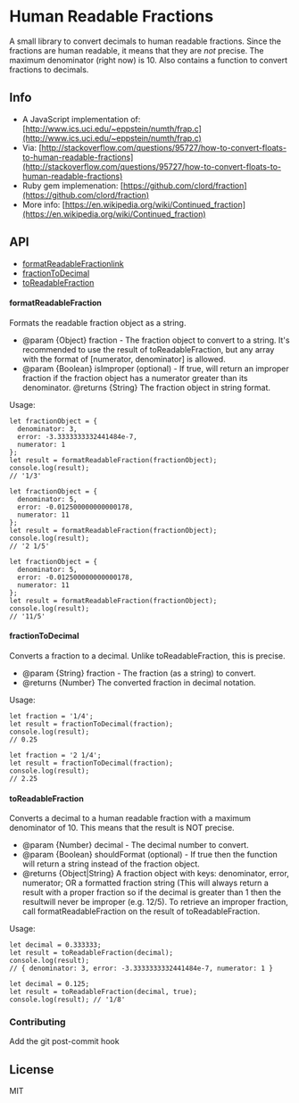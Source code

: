 # Human Readable Fractions
A small library to convert decimals to human readable fractions. Since the fractions are human readable, it means that they are *not* precise. The maximum denominator (right now) is 10. Also contains a function to convert fractions to decimals.

## Info
+ A JavaScript implementation of: [http://www.ics.uci.edu/~eppstein/numth/frap.c](http://www.ics.uci.edu/~eppstein/numth/frap.c)
+ Via: [http://stackoverflow.com/questions/95727/how-to-convert-floats-to-human-readable-fractions](http://stackoverflow.com/questions/95727/how-to-convert-floats-to-human-readable-fractions)
+ Ruby gem implemenation: [https://github.com/clord/fraction](https://github.com/clord/fraction)
+ More info: [https://en.wikipedia.org/wiki/Continued_fraction](https://en.wikipedia.org/wiki/Continued_fraction)

## API
+ [formatReadableFractionlink](#f1)
+ [fractionToDecimal](#f2)
+ [toReadableFraction](#f3)

#### <a name="f1">formatReadableFraction

Formats the readable fraction object as a string.

 * @param {Object} fraction - The fraction object to convert to a string. It's recommended to use the result of toReadableFraction, but any array with the format of [numerator, denominator] is allowed.
 * @param {Boolean} isImproper (optional) - If true, will return an improper fraction if the fraction object has a numerator greater than its denominator.
@returns {String} The fraction object in string format.

Usage:

```
let fractionObject = {
  denominator: 3,
  error: -3.3333333332441484e-7,
  numerator: 1
};
let result = formatReadableFraction(fractionObject);
console.log(result);
// '1/3'
```
```
let fractionObject = {
  denominator: 5,
  error: -0.012500000000000178,
  numerator: 11
};
let result = formatReadableFraction(fractionObject);
console.log(result);
// '2 1/5'
```
```
let fractionObject = {
  denominator: 5,
  error: -0.012500000000000178,
  numerator: 11
};
let result = formatReadableFraction(fractionObject);
console.log(result);
// '11/5'
```


#### <a name="f2">fractionToDecimal

Converts a fraction to a decimal. Unlike toReadableFraction, this is precise.

* @param {String} fraction - The fraction (as a string) to convert.
* @returns {Number} The converted fraction in decimal notation.

Usage:

```
let fraction = '1/4';
let result = fractionToDecimal(fraction);
console.log(result);
// 0.25
```
```
let fraction = '2 1/4';
let result = fractionToDecimal(fraction);
console.log(result);
// 2.25
```


#### <a name="f3">toReadableFraction

Converts a decimal to a human readable fraction with a maximum denominator of 10. This means that the result is NOT precise.

 * @param {Number} decimal - The decimal number to convert.
 * @param {Boolean} shouldFormat (optional) - If true then the function will return a string instead of the fraction object.
 * @returns {Object|String} A fraction object with keys: denominator, error, numerator; OR a formatted fraction string (This will always return a result with a proper fraction so if the decimal is greater than 1 then the resultwill never be improper (e.g. 12/5). To retrieve an improper fraction, call formatReadableFraction on the result of toReadableFraction.

Usage:

```
let decimal = 0.333333;
let result = toReadableFraction(decimal);
console.log(result);
// { denominator: 3, error: -3.3333333332441484e-7, numerator: 1 }
```
```
let decimal = 0.125;
let result = toReadableFraction(decimal, true);
console.log(result); // '1/8'
```

### Contributing
Add the git post-commit hook

## License
MIT
